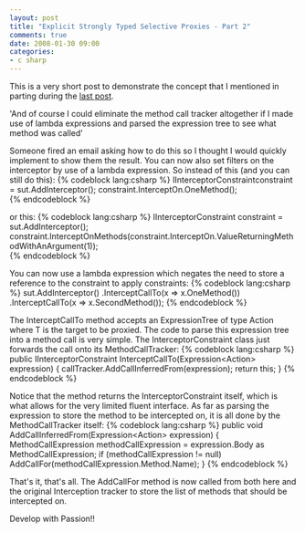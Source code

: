 ```yaml
---
layout: post
title: "Explicit Strongly Typed Selective Proxies - Part 2"
comments: true
date: 2008-01-30 09:00
categories:
- c sharp
---
```


This is a very short post to demonstrate the concept that I mentioned in parting during the [last post](http://blog.developwithpassion.com/ExplicitStronglyTypedSelectiveProxies.aspx).

'And of course I could eliminate the method call tracker altogether if I made use of lambda expressions and parsed the expression tree to see what method was called'

Someone fired an email asking how to do this so I thought I would quickly implement to show them the result. You can now also set filters on the interceptor by use of a lambda expression. So instead of this (and you can still do this):
{% codeblock lang:csharp %}
IInterceptorConstraint<IAnInterface>constraint = sut.AddInterceptor<SomeInterceptor>(); constraint.InterceptOn.OneMethod();  
{% endcodeblock %}






or this: 
{% codeblock lang:csharp %}
IInterceptorConstraint<IAnInterface> constraint = sut.AddInterceptor<SomeInterceptor>(); constraint.InterceptOnMethods(constraint.InterceptOn.ValueReturningMethodWithAnArgument(1));  
{% endcodeblock %}




You can now use a lambda expression which negates the need to store a reference to the constraint to apply constraints:
{% codeblock lang:csharp %}
sut.AddInterceptor<SomeInterceptor>()
   .InterceptCallTo(x => x.OneMethod())
   .InterceptCallTo(x => x.SecondMethod());
{% endcodeblock %}




The InterceptCallTo method accepts an ExpressionTree of type Action<T> where T is the target to be proxied. The code to parse this expression tree into a method call is very simple. The InterceptorConstraint class just forwards the call onto its MethodCallTracker:
{% codeblock lang:csharp %}
public IInterceptorConstraint<Target> InterceptCallTo(Expression<Action<Target>> expression)
{
    callTracker.AddCallInferredFrom(expression);
    return this;
}
{% endcodeblock %}




Notice that the method returns the InterceptorConstraint itself, which is what allows for the very limited fluent interface. As far as parsing the expression to store the method to be intercepted on, it is all done by the MethodCallTracker itself: 
{% codeblock lang:csharp %}
public void AddCallInferredFrom(Expression<Action<T>> expression)
{
    MethodCallExpression methodCallExpression = expression.Body as MethodCallExpression;
    if (methodCallExpression != null) AddCallFor(methodCallExpression.Method.Name);
}
{% endcodeblock %}




That's it, that's all. The AddCallFor method is now called from both here and the original Interception tracker to store the list of methods that should be intercepted on.

Develop with Passion!!




